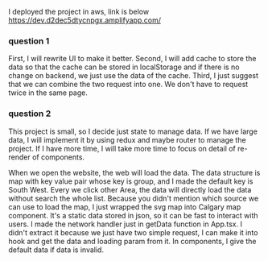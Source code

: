 I deployed the project in aws, link is below
https://dev.d2dec5dtycnpgx.amplifyapp.com/
### question 1
First, I will rewrite UI to make it better.
Second, I will add cache to store the data so that the cache can be stored in localStorage and if there is no change on backend, we just use the data of the cache.
Third, I just suggest that we can combine the two request into one. We don't have to request twice in the same page.

### question 2
This project is small, so I decide just state to manage data. If we have large data, I will implement it by using redux and maybe router to manage the project. If I have more time, I will take more time to focus on detail of re-render of components. 


When we open the website, the web will load the data. The data structure is map with key value pair whose key is group, and I made the default key is South West. Every we click other Area, the data will directly load the data without search the whole list. Because you didn't mention which source we can use to load the map, I just wrapped the svg map into Calgary map component. It's a static data stored in json, so it can be fast to interact with users. I made the network handler just in getData function in App.tsx. I didn't extract it because we just have two simple request, I can make it into hook and get the data and loading param from it. In components, I give the default data if data is invalid.   